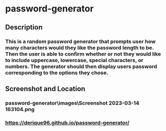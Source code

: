 # password-generator

## Description
### This is a random password generator that prompts user how many characters would they like the password length to be. Then the user is able to confirm whether or not they would like to include uppercase, lowercase, special characters, or numbers. The generator should then display users password corresponding to the options they chose.

## Screenshot and Location
### password-generator\images\Screenshot 2023-03-14 163104.png
### https://derique96.github.io/password-generator/

